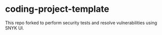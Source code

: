 # coding-project-template
This repo forked to perform security tests and resolve vulnerabilities using SNYK UI. 
